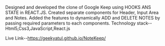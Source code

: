 Designed and developed  the clone of Google Keep using HOOKS ANS STATE in REACT.JS.
Created separate components for Header, Input Area and Notes.
Added the features to dynamically ADD and DELETE NOTES by passing required parameters to each components.
Technology stack-- Html5,Css3,JavaScript,React.js

Live Link--https://geekyatul.github.io/NoteKeep/
